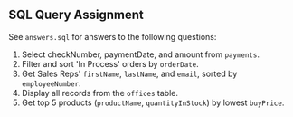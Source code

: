 ##  SQL Query Assignment

See `answers.sql` for answers to the following questions:

1. Select checkNumber, paymentDate, and amount from `payments`.
2. Filter and sort 'In Process' orders by `orderDate`.
3. Get Sales Reps' `firstName`, `lastName`, and `email`, sorted by `employeeNumber`.
4. Display all records from the `offices` table.
5. Get top 5 products (`productName`, `quantityInStock`) by lowest `buyPrice`.
